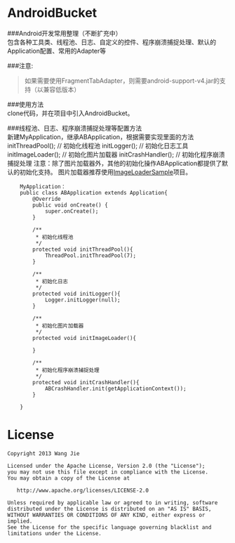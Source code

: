 AndroidBucket
=============

###Android开发常用整理（不断扩充中）<br/>包含各种工具类、线程池、日志、自定义的控件、程序崩溃捕捉处理、默认的Application配置、常用的Adapter等

###注意: <br/>
> 如果需要使用FragmentTabAdapter，则需要android-support-v4.jar的支持（以兼容低版本）

###使用方法<br/>
        clone代码，并在项目中引入AndroidBucket。

###线程池、日志、程序崩溃捕捉处理等配置方法<br/>
        新建MyApplication，继承ABApplication，根据需要实现里面的方法
        initThreadPool(); // 初始化线程池
        initLogger(); // 初始化日志工具
        initImageLoader(); // 初始化图片加载器
        initCrashHandler(); // 初始化程序崩溃捕捉处理
        注意：除了图片加载器外，其他的初始化操作ABApplication都提供了默认的初始化支持。
        图片加载器推荐使用[ImageLoaderSample](https://github.com/wangjiegulu/ImageLoaderSample)项目。

        MyApplication：
        public class ABApplication extends Application{
            @Override
            public void onCreate() {
                super.onCreate();
            }

            /**
             * 初始化线程池
             */
            protected void initThreadPool(){
                ThreadPool.initThreadPool(7);
            }

            /**
             * 初始化日志
             */
            protected void initLogger(){
                Logger.initLogger(null);
            }

            /**
             * 初始化图片加载器
             */
            protected void initImageLoader(){

            }

            /**
             * 初始化程序崩溃捕捉处理
             */
            protected void initCrashHandler(){
                ABCrashHandler.init(getApplicationContext());
            }

        }

License
=======

    Copyright 2013 Wang Jie

    Licensed under the Apache License, Version 2.0 (the "License");
    you may not use this file except in compliance with the License.
    You may obtain a copy of the License at

       http://www.apache.org/licenses/LICENSE-2.0

    Unless required by applicable law or agreed to in writing, software
    distributed under the License is distributed on an "AS IS" BASIS,
    WITHOUT WARRANTIES OR CONDITIONS OF ANY KIND, either express or implied.
    See the License for the specific language governing blacklist and
    limitations under the License.
